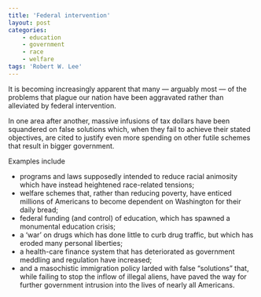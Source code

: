 ```yaml
---
title: 'Federal intervention'
layout: post
categories:
    - education
    - government
    - race
    - welfare
tags: 'Robert W. Lee'
---
```


It is becoming increasingly apparent that many — arguably most — of the problems that plague our nation have been aggravated rather than alleviated by federal intervention.  
  
In one area after another, massive infusions of tax dollars have been squandered on false solutions which, when they fail to achieve their stated objectives, are cited to justify even more spending on other futile schemes that result in bigger government.

Examples include

- programs and laws supposedly intended to reduce racial animosity which have instead heightened race-related tensions;
- welfare schemes that, rather than reducing poverty, have enticed millions of Americans to become dependent on Washington for their daily bread;
- federal funding (and control) of education, which has spawned a monumental education crisis;
- a ‘war’ on drugs which has done little to curb drug traffic, but which has eroded many personal liberties;
- a health-care finance system that has deteriorated as government meddling and regulation have increased;
- and a masochistic immigration policy larded with false “solutions” that, while failing to stop the inflow of illegal aliens, have paved the way for further government intrusion into the lives of nearly all Americans.